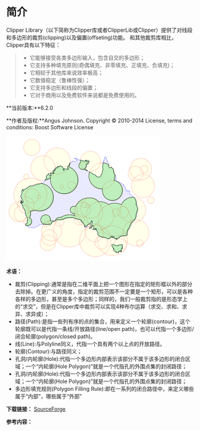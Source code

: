 # 简介

Clipper Library（以下简称为Clipper库或者ClipperLib或Clipper）提供了对线段和多边形的裁剪(clipping)以及偏置(offseting)功能。
和其他裁剪库相比，Clipper具有以下特征：
> - 它能够接受各类多边形输入，包含自交的多边形；
> - 它支持多种填充原则(奇偶填充、非零填充、正填充、负填充)；
> - 它相较于其他库来说效率极高；
> - 它数值稳定（鲁棒性强）；
> - 它支持多边形和线段的偏置；
> - 它对于商用以及免费软件来说都是免费使用的。

**当前版本:**6.2.0

**作者及版权:**Angus Johnson. Copyright © 2010-2014
License, terms and conditions: Boost Software License

![int](int.png)

**术语：**
- 裁剪(Clipping):通常是指在二维平面上把一个图形在指定的矩形框以外的部分去除掉。在更广义的角度，指定的裁剪范围不一定要是一个矩形，可以是各种各样的多边形，甚至是多个多边形；同样的，我们一般裁剪指的是形态学上的“求交”，但是在Clipper库中裁剪可以实现4种布尔运算（求交、求和、求异、求异或）；
- 路径(Path):是指一些列有序的点的集合，用来定义一个轮廓(contour)，这个轮廓既可以是代指一条线/开放路径(line/open path)，也可以代指一个多边形/闭合轮廓(polygon/closed path)。
- 线(Line):与Polyline同义，代指一个具有两个以上点的开放路径。
- 轮廓(Contour):与路径同义；
- 孔洞/内轮廓(Hole):代指一个多边形内部表示该部分不属于该多边形的闭合区域；一个“内轮廓(Hole Polygon)”就是一个代指孔的外围点集的封闭路径；
- 孔洞/内轮廓(Hole):代指一个多边形内部表示该部分不属于该多边形的闭合区域；一个“内轮廓(Hole Polygon)”就是一个代指孔的外围点集的封闭路径；
- 多边形填充规则(Polygon Filling Rule):即在一系列的闭合路径中，来定义哪些属于“内部”，哪些属于“外部”

**下载链接：**
[SourceForge](https://sourceforge.net/projects/polyclipping/)

**参考内容：**
